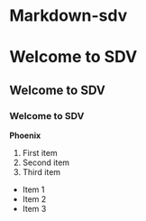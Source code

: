 # Markdown-sdv

# Welcome to SDV
## Welcome to  SDV
### Welcome to SDV

**Phoenix**

1. First item
2. Second item
3. Third item

- Item 1
- Item 2
- Item 3 
